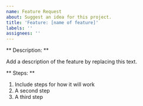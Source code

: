 ```yaml
---
name: Feature Request
about: Suggest an idea for this project.
title: 'Feature: [name of feature]'
labels: ''
assignees: ''
---
```


** Description: **

Add a description of the feature by replacing this text. 

** Steps: **

1. Include steps for how it will work
1. A second step
1. A third step
